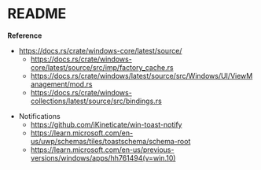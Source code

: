 # README

**Reference**

- https://docs.rs/crate/windows-core/latest/source/
    - https://docs.rs/crate/windows-core/latest/source/src/imp/factory_cache.rs
    - https://docs.rs/crate/windows/latest/source/src/Windows/UI/ViewManagement/mod.rs
    - https://docs.rs/crate/windows-collections/latest/source/src/bindings.rs

+ Notifications
    + https://github.com/iKineticate/win-toast-notify
    + https://learn.microsoft.com/en-us/uwp/schemas/tiles/toastschema/schema-root
    + https://learn.microsoft.com/en-us/previous-versions/windows/apps/hh761494(v=win.10)
